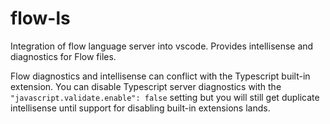 # flow-ls

Integration of flow language server into vscode. Provides intellisense and diagnostics for Flow files.

Flow diagnostics and intellisense can conflict with the Typescript built-in extension. You can disable Typescript server diagnostics with the `"javascript.validate.enable": false` setting but you will still get duplicate intellisense until support for disabling built-in extensions lands.